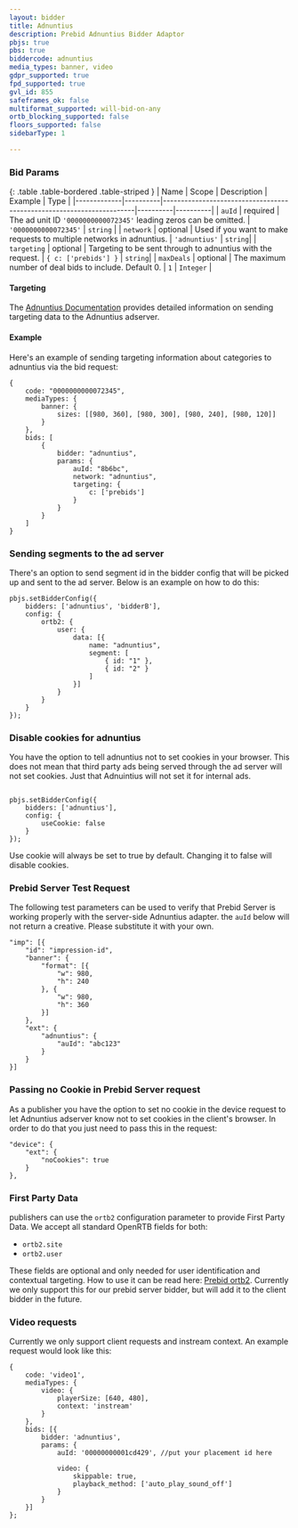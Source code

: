 ```yaml
---
layout: bidder
title: Adnuntius
description: Prebid Adnuntius Bidder Adaptor
pbjs: true
pbs: true
biddercode: adnuntius
media_types: banner, video
gdpr_supported: true
fpd_supported: true
gvl_id: 855
safeframes_ok: false
multiformat_supported: will-bid-on-any
ortb_blocking_supported: false
floors_supported: false
sidebarType: 1

---
```


### Bid Params

{: .table .table-bordered .table-striped }
| Name | Scope | Description | Example | Type |
|-------------|----------|----------------------------------------------------------------------|----------|----------|
| `auId` | required | The ad unit ID `'0000000000072345'` leading zeros can be omitted. | `'0000000000072345'` | `string` |
| `network` | optional | Used if you want to make requests to multiple networks in adnuntius. | `'adnuntius'` | `string`|
| `targeting` | optional | Targeting to be sent through to adnuntius with the request. | `{ c: ['prebids'] }` | `string`|
| `maxDeals` | optional | The maximum number of deal bids to include. Default 0. | `1` | `Integer` |

#### Targeting

The [Adnuntius Documentation](https://docs.adnuntius.com/adnuntius-advertising/requesting-ads/intro) provides detailed information on sending targeting data to the Adnuntius adserver.

#### Example

Here's an example of sending targeting information about categories to adnuntius via the bid request:

```
{
    code: "0000000000072345",
    mediaTypes: {
        banner: {
            sizes: [[980, 360], [980, 300], [980, 240], [980, 120]]
        }
    },
    bids: [
        {
            bidder: "adnuntius",
            params: {
                auId: "8b6bc",
                network: "adnuntius",
                targeting: {
                    c: ['prebids']
                }
            }
        }
    ]
}
```

### Sending segments to the ad server

There's an option to send segment id in the bidder config that will be picked up and sent to the ad server. Below is an example on how to do this:

```
pbjs.setBidderConfig({
    bidders: ['adnuntius', 'bidderB'],
    config: {
        ortb2: {
            user: {
                data: [{
                    name: "adnuntius",
                    segment: [
                        { id: "1" },
                        { id: "2" }
                    ]
                }]
            }
        }
    }
});
```

### Disable cookies for adnuntius

You have the option to tell adnuntius not to set cookies in your browser. This does not mean that third party ads being served through the ad server will not set cookies. Just that Adnuintius will not set it for internal ads.

```

pbjs.setBidderConfig({
    bidders: ['adnuntius'],
    config: {
        useCookie: false
    }
});
```

Use cookie will always be set to true by default. Changing it to false will disable cookies.

### Prebid Server Test Request

The following test parameters can be used to verify that Prebid Server is working properly with the server-side Adnuntius adapter. the `auId` below will not return a creative. Please substitute it with your own.

```
"imp": [{
    "id": "impression-id",
    "banner": {
        "format": [{
            "w": 980,
            "h": 240
        }, {
            "w": 980,
            "h": 360
        }]
    },
    "ext": {
        "adnuntius": {
            "auId": "abc123"
        }
    }
}]
```

### Passing no Cookie in Prebid Server request

As a publisher you have the option to set no cookie in the device request to let Adnuntius adserver know not to set cookies in the client's browser. In order to do that you just need to pass this in the request:

```
"device": {  
    "ext": {
        "noCookies": true
    }
},
```

### First Party Data

publishers can use the `ortb2` configuration parameter to provide First Party Data. We accept all standard OpenRTB fields for both:

- `ortb2.site`
- `ortb2.user`

These fields are optional and only needed for user identification and contextual targeting. How to use it can be read here: [Prebid ortb2](https://docs.prebid.org/features/firstPartyData.html). Currently we only support this for our prebid server bidder, but will add it to the client bidder in the future.

### Video requests

Currently we only support client requests and instream context. An example request would look like this:

```
{
    code: 'video1',
    mediaTypes: {
        video: {
            playerSize: [640, 480],
            context: 'instream'
        }
    },
    bids: [{
        bidder: 'adnuntius',
        params: {
            auId: '00000000001cd429', //put your placement id here

            video: {
                skippable: true,
                playback_method: ['auto_play_sound_off']
            }
        }
    }]
};
```
